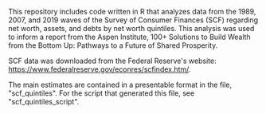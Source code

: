 This repository includes code written in R that analyzes data from the 1989, 2007, and 2019 waves of the Survey of Consumer Finances (SCF) regarding net worth, assets, and debts by net worth quintiles. This analysis was used to inform a report from the Aspen Institute, 100+ Solutions to Build Wealth from the Bottom Up: Pathways to a Future of Shared Prosperity.

SCF data was downloaded from the Federal Reserve's website: https://www.federalreserve.gov/econres/scfindex.htm/.

The main estimates are contained in a presentable format in the file, "scf_quintiles". For the script that generated this file, see "scf_quintiles_script".
